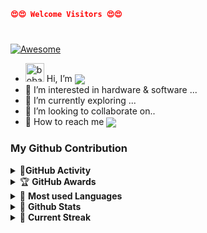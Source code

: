 ```json 
😍😍 Welcome Visitors 😍😍
```
 
#
 [![Awesome](https://awesome.re/badge.svg)](https://awesome.re)
- <img alt="boba galaxyblob hangouts blob" title="boba galaxyblob hangouts blob" loading="lazy" src="https://emojis.slackmojis.com/emojis/images/1643515274/12955/boba_galaxyblob.png?1643515274" width="30"/> Hi, I’m <img align="center" src="https://img.shields.io/badge/G L Y Z A-0A0A0A?style=flat&Color=white"></a>
- 👀 I’m interested in hardware & software ...
- 🚀 I’m currently exploring ...
- 💞️ I’m looking to collaborate on..
- 💌 How to reach me <a href="https://img.shields.io/badge/bsit.3.ne.oronan.glyzacena@gmail.com">  <img align="center" src="https://img.shields.io/badge/bsit.3.ne.oronan.glyzacena@gmail.com-4974a5?style=flat&logo=gmail&color=4974a5"></a>




### My Github Contribution
<details>
    <summary>&#128304<b>GitHub Activity</b></summary><br/>

![Metrics](https://metrics.lecoq.io/glyde-nelz-queen?)
</details> 

<details>
    <summary>&#127942 <b>GitHub Awards</b></summary><br/>

![Github Trophy](https://github-profile-trophy.vercel.app/?username=glyde-nelz-queen&theme=juicyfresh)

</details>


<details>
    <summary>&#128206 <b>Most used Languages</b></summary><br/>

![Most used Languages](https://github-readme-stats.vercel.app/api/top-langs?username=glyde-nelz-queen&show_icons=true&locale=en&layout=compact&theme=highcontrast)

</details>

<details>
    <summary>&#128681 <b>Github Stats</b></summary><br/>

![Github Stats](https://github-readme-stats.vercel.app/api?username=glyde-nelz-queen&show_icons=true&locale=en&theme=highcontrast)

</details>

<details>
    <summary>&#128295 <b>Current Streak</b></summary><br/>

![Current Streak](https://github-readme-streak-stats.herokuapp.com/?user=glyde-nelz-queen&theme=highcontrast)

</details>

